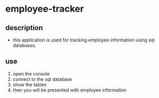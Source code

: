 # employee-tracker

## description 

- this application is used for tracking employee information using sql databases.

## use

1. open the console
2. connect to the sql database
3. show the tables
4. then you will be presented with employee information